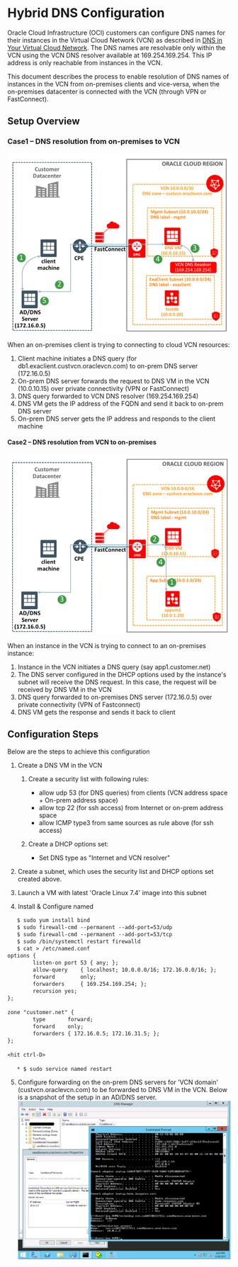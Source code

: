 # Hybrid DNS Configuration

Oracle Cloud Infrastructure (OCI) customers can configure DNS names for their instances in the Virtual Cloud Network (VCN) as described in [DNS in Your Virtual Cloud Network](https://docs.us-phoenix-1.oraclecloud.com/Content/Network/Concepts/dns.htm). The DNS names are resolvable only within the VCN using the VCN DNS resolver available at 169.254.169.254. This IP address is only reachable from instances in the VCN.

This document describes the process to enable resolution of DNS names of instances in the VCN from on-premises clients and vice-versa, when the on-premises datacenter is connected with the VCN (through VPN or FastConnect).

## Setup Overview


### Case1 – DNS resolution from on-premises to VCN

![On-premises to VCN](images/architecture-onprem-to-vcn.png)

When an on-premises client is trying to connecting to cloud VCN resources:

1. Client machine initiates a DNS query (for db1.exaclient.custvcn.oraclevcn.com) to on-prem DNS server (172.16.0.5)
2. On-prem DNS server forwards the request to DNS VM in the VCN (10.0.10.15) over private connectivity (VPN or FastConnect)
3. DNS query forwarded to VCN DNS resolver (169.254.169.254)
4. DNS VM gets the IP address of the FQDN and send it back to on-prem DNS server
5. On-prem DNS server gets the IP address and responds to the client machine


#### Case2 – DNS resolution from VCN to on-premises

![VCN to on-premises](images/architecture-vcn-to-onprem.png)

When an instance in the VCN is trying to connect to an on-premises instance:

1. Instance in the VCN initiates a DNS query (say app1.customer.net)
2. The DNS server configured in the DHCP options used by the instance&#39;s subnet will receive the DNS request. In this case, the request will be received by DNS VM in the VCN
3. DNS query forwarded to on-premises DNS server (172.16.0.5) over private connectivity (VPN of Fastconnect)
4. DNS VM gets the response and sends it back to client


## Configuration Steps

Below are the steps to achieve this configuration

1. Create a DNS VM in the VCN
   1. Create a security list with following rules:
      * allow udp 53 (for DNS queries) from clients (VCN address space + On-prem address space)
      * allow tcp 22 (for ssh access) from Internet or on-prem address space
      * allow ICMP type3 from same sources as rule above (for ssh access)
    
   2. Create a DHCP options set:
      * Set DNS type as &quot;Internet and VCN resolver&quot;


2. Create a subnet, which uses the security list and DHCP options set created above.
3. Launch a VM with latest &#39;Oracle Linux 7.4&#39; image into this subnet
4. Install &amp; Configure named
```
   $ sudo yum install bind
   $ sudo firewall-cmd --permanent --add-port=53/udp
   $ sudo firewall-cmd --permanent --add-port=53/tcp
   $ sudo /bin/systemctl restart firewalld
   $ cat > /etc/named.conf
options {
        listen-on port 53 { any; };
        allow-query    { localhost; 10.0.0.0/16; 172.16.0.0/16; };
        forward        only;
        forwarders     { 169.254.169.254; };
        recursion yes;
};

zone "customer.net" {
        type       forward;
        forward    only;
        forwarders { 172.16.0.5; 172.16.31.5; };
};

<hit ctrl-D>

   * $ sudo service named restart
```

5. Configure forwarding on the on-prem DNS servers for &#39;VCN domain&#39; (custvcn.oraclevcn.com) to be forwarded to DNS VM in the VCN.
   Below is a snapshot of the setup in an AD/DNS server.
   ![AD conditional forwarding setup](images/ad-cond-forwarding-setup.png)

